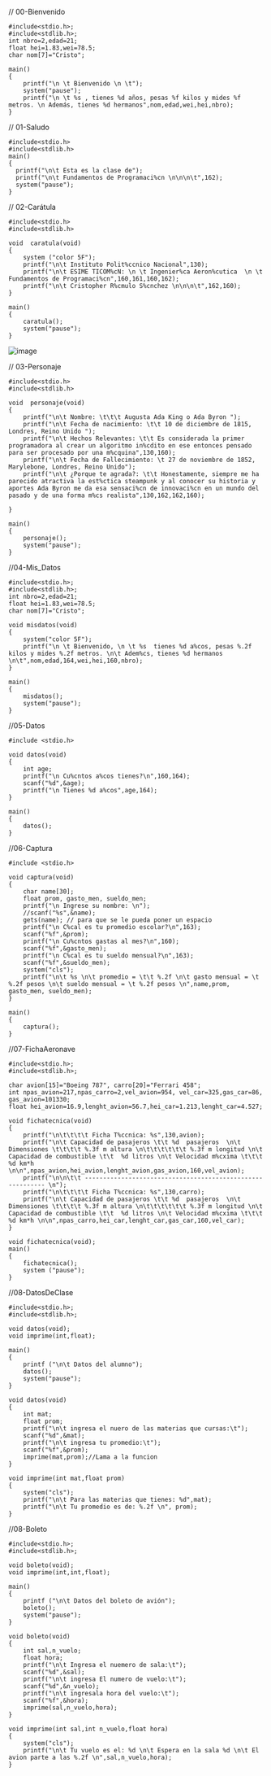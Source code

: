 // 00-Bienvenido

    #include<stdio.h>;
    #include<stdlib.h>;
    int nbro=2,edad=21;
    float hei=1.83,wei=78.5;
    char nom[7]="Cristo";

    main()
    {
        printf("\n \t Bienvenido \n \t");
        system("pause");
        printf("\n \t %s , tienes %d años, pesas %f kilos y mides %f metros. \n Además, tienes %d hermanos",nom,edad,wei,hei,nbro);
    }


// 01-Saludo

    #include<stdio.h>
    #include<stdlib.h>
    main()
    {
      printf("\n\t Esta es la clase de");
      printf("\n\t Fundamentos de Programaci%cn \n\n\n\t",162);
      system("pause");
    }

// 02-Carátula

    #include<stdio.h>
    #include<stdlib.h>

    void  caratula(void)
    {
        system ("color 5F");
        printf("\n\t Instituto Polit%ccnico Nacional",130);
        printf("\n\t ESIME TICOM%cN: \n \t Ingenier%ca Aeron%cutica  \n \t Fundamentos de Programaci%cn",160,161,160,162);
        printf("\n\t Cristopher R%cmulo S%cnchez \n\n\n\t",162,160);
    }

    main()
    {
        caratula();
        system("pause");
    }


![image](https://user-images.githubusercontent.com/111446231/217905115-848d9a3d-6206-42eb-9ca8-c8a292c634eb.png)

// 03-Personaje

    #include<stdio.h>
    #include<stdlib.h>

    void  personaje(void)
    {
        printf("\n\t Nombre: \t\t\t Augusta Ada King o Ada Byron ");
        printf("\n\t Fecha de nacimiento: \t\t 10 de diciembre de 1815, Londres, Reino Unido ");
        printf("\n\t Hechos Relevantes: \t\t Es considerada la primer programadora al crear un algoritmo in%cdito en ese entonces pensado para ser procesado por una m%cquina",130,160);
        printf("\n\t Fecha de Fallecimiento: \t 27 de noviembre de 1852, Marylebone, Londres, Reino Unido");
        printf("\n\t ¿Porque te agrada?: \t\t Honestamente, siempre me ha parecido atractiva la est%ctica steampunk y al conocer su historia y aportes Ada Byron me da esa sensaci%cn de innovaci%cn en un mundo del pasado y de una forma m%cs realista",130,162,162,160);

    }

    main()
    {
        personaje();
        system("pause");
    }


//04-Mis_Datos

    #include<stdio.h>;
    #include<stdlib.h>;
    int nbro=2,edad=21;
    float hei=1.83,wei=78.5;
    char nom[7]="Cristo";

    void misdatos(void)
    {
        system("color 5F");
        printf("\n \t Bienvenido, \n \t %s  tienes %d a%cos, pesas %.2f kilos y mides %.2f metros. \n\t Adem%cs, tienes %d hermanos \n\t",nom,edad,164,wei,hei,160,nbro);
    }

    main()
    {
        misdatos();
        system("pause");
    }
    
//05-Datos

    #include <stdio.h>

    void datos(void)
    {
        int age;
        printf("\n Cu%cntos a%cos tienes?\n",160,164);
        scanf("%d",&age);
        printf("\n Tienes %d a%cos",age,164);
    }

    main()
    {
        datos();
    }


//06-Captura

    #include <stdio.h>

    void captura(void)
    {
        char name[30];
        float prom, gasto_men, sueldo_men;
        printf("\n Ingrese su nombre: \n");
        //scanf("%s",&name);
        gets(name); // para que se le pueda poner un espacio
        printf("\n C%cal es tu promedio escolar?\n",163);
        scanf("%f",&prom);
        printf("\n Cu%cntos gastas al mes?\n",160);
        scanf("%f",&gasto_men);
        printf("\n C%cal es tu sueldo mensual?\n",163);
        scanf("%f",&sueldo_men);
        system("cls");
        printf("\n\t %s \n\t promedio = \t\t %.2f \n\t gasto mensual = \t %.2f pesos \n\t sueldo mensual = \t %.2f pesos \n",name,prom, gasto_men, sueldo_men);
    }

    main()
    {
        captura();
    }


//07-FichaAeronave


    #include<stdio.h>;
    #include<stdlib.h>;

    char avion[15]="Boeing 787", carro[20]="Ferrari 458";
    int npas_avion=217,npas_carro=2,vel_avion=954, vel_car=325,gas_car=86, gas_avion=101330;
    float hei_avion=16.9,lenght_avion=56.7,hei_car=1.213,lenght_car=4.527;

    void fichatecnica(void)
    {
        printf("\n\t\t\t\t Ficha T%ccnica: %s",130,avion);
        printf("\n\t Capacidad de pasajeros \t\t %d  pasajeros  \n\t Dimensiones \t\t\t\t %.3f m altura \n\t\t\t\t\t\t %.3f m longitud \n\t Capacidad de combustible \t\t  %d litros \n\t Velocidad m%cxima \t\t\t %d km*h \n\n",npas_avion,hei_avion,lenght_avion,gas_avion,160,vel_avion);
        printf("\n\n\t\t ----------------------------------------------------------- \n");
        printf("\n\t\t\t\t Ficha T%ccnica: %s",130,carro);
        printf("\n\t Capacidad de pasajeros \t\t %d  pasajeros  \n\t Dimensiones \t\t\t\t %.3f m altura \n\t\t\t\t\t\t %.3f m longitud \n\t Capacidad de combustible \t\t  %d litros \n\t Velocidad m%cxima \t\t\t %d km*h \n\n",npas_carro,hei_car,lenght_car,gas_car,160,vel_car);
    }

    void fichatecnica(void);
    main()
    {
        fichatecnica();
        system ("pause");
    }
    
    
 //08-DatosDeClase

    #include<stdio.h>;
    #include<stdlib.h>;

    void datos(void);
    void imprime(int,float);

    main()
    {
        printf ("\n\t Datos del alumno");
        datos();
        system("pause");
    }

    void datos(void)
    {
        int mat;
        float prom;
        printf("\n\t ingresa el nuero de las materias que cursas:\t");
        scanf("%d",&mat);
        printf("\n\t ingresa tu promedio:\t");
        scanf("%f",&prom);
        imprime(mat,prom);//Lama a la funcion
    }

    void imprime(int mat,float prom)
    {
        system("cls");
        printf("\n\t Para las materias que tienes: %d",mat);
        printf("\n\t Tu promedio es de: %.2f \n", prom);
    }


//08-Boleto

    #include<stdio.h>;
    #include<stdlib.h>;

    void boleto(void);
    void imprime(int,int,float);

    main()
    {
        printf ("\n\t Datos del boleto de avión");
        boleto();
        system("pause");
    }

    void boleto(void)
    {
        int sal,n_vuelo;
        float hora;
        printf("\n\t Ingresa el nuemero de sala:\t");
        scanf("%d",&sal);
        printf("\n\t ingresa El numero de vuelo:\t");
        scanf("%d",&n_vuelo);
        printf("\n\t ingresala hora del vuelo:\t");
        scanf("%f",&hora);
        imprime(sal,n_vuelo,hora);
    }

    void imprime(int sal,int n_vuelo,float hora)
    {
        system("cls");
        printf("\n\t Tu vuelo es el: %d \n\t Espera en la sala %d \n\t El avion parte a las %.2f \n",sal,n_vuelo,hora);
    }
